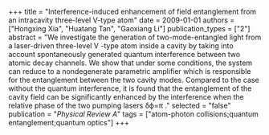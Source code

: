+++
title = "Interference-induced enhancement of field entanglement from an intracavity three-level V-type atom"
date = 2009-01-01
authors = ["Hongxing Xia", "Huatang Tan", "Gaoxiang Li"]
publication_types = ["2"]
abstract = "We investigate the generation of two-mode-entangled light from a laser-driven three-level V -type atom inside a cavity by taking into account spontaneously generated quantum interference between two atomic decay channels. We show that under some conditions, the system can reduce to a nondegenerate parametric amplifier which is responsible for the entanglement between the two cavity modes. Compared to the case without the quantum interference, it is found that the entanglement of the cavity field can be significantly enhanced by the interference when the relative phase of the two pumping lasers δϕ=π ."
selected = "false"
publication = "*Physical Review A*"
tags = ["atom-photon collisions;quantum entanglement;quantum optics"]
+++

